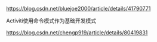 https://blog.csdn.net/bluejoe2000/article/details/41790771

 Activiti使用命令模式作为基础开发模式 

https://blog.csdn.net/chengp919/article/details/80419831

